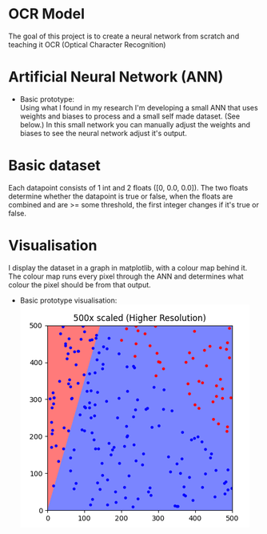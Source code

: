 # OCR Model
The goal of this project is to create a neural network from scratch and teaching it OCR (Optical Character Recognition)


# Artificial Neural Network (ANN)
* Basic prototype: <br>
    Using what I found in my research I'm developing a small ANN that uses weights and biases to process and a small self made dataset. (See below.) In this small network you can manually adjust the weights and biases to see the neural network adjust it's output.



# Basic dataset
Each datapoint consists of 1 int and 2 floats ([0, 0.0, 0.0]).
The two floats determine whether the datapoint is true or false, when the floats are combined and are >= some threshold, the first integer changes if it's true or false.


# Visualisation
I display the dataset in a graph in matplotlib, with a colour map behind it.
The colour map runs every pixel through the ANN and determines what colour the pixel should be from that output.

* Basic prototype visualisation:
    <img src="/resources/prototype.png"/>
